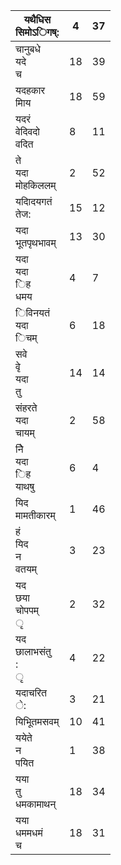 | यथैधिस<br>सिमोऽिगष्:      | 4  | 37 |
|---------------------------|----|----|
| चानुबधे<br>यदे<br>च       | 18 | 39 |
| यदहकार<br>मािय            | 18 | 59 |
| यदरं<br>वेदिवदो<br>वदित   | 8  | 11 |
| ते<br>यदा<br>मोहकिललम्    | 2  | 52 |
| यदािदयगतं<br>तेज:         | 15 | 12 |
| यदा<br>भूतपृथभावम्        | 13 | 30 |
| यदा<br>यदा<br>िह<br>धमय   | 4  | 7  |
| िविनयतं<br>यदा<br>िचम्    | 6  | 18 |
| सवे<br>वृे<br>यदा<br>तु   | 14 | 14 |
| संहरते<br>यदा<br>चायम्    | 2  | 58 |
| निे<br>यदा<br>िह<br>याथषु | 6  | 4  |
| यिद<br>मामतीकारम्         | 1  | 46 |
| हं<br>यिद<br>न<br>वतयम्   | 3  | 23 |
| यद<br>छया<br>चोपपम्<br>ृ  | 2  | 32 |
| यद<br>छालाभसंतु<br>:<br>ृ | 4  | 22 |
| यदाचरित<br>े:             | 3  | 21 |
| यिभूितमसवम्               | 10 | 41 |
| ययेते<br>न<br>पयित        | 1  | 38 |
| यया<br>तु<br>धमकामाथन्    | 18 | 34 |
| यया<br>धममधमं<br>च        | 18 | 31 |